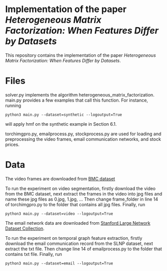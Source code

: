 # Implementation of the paper *Heterogeneous Matrix Factorization: When Features Differ by Datasets*

This repository contains the implementation of the paper *Heterogeneous Matrix Factorization: When Features Differ by Datasets*. 


# Files

solver.py implements the algorithm heterogeneous_matrix_factorization. main.py provides a few examples that call this function. For instance, running

```
python3 main.py --dataset=synthetic --logoutput=True
```
will apply hmf on the synthetic example in Section 6.1.

torchimgpro.py, emailprocess.py, stockprocess.py are used for loading and preprocessing the video frames, email communication networks, and stock prices.

# Data

The video frames are downloaded from [BMC dataset](http://backgroundmodelschallenge.eu/#learning)

To run the experiment on video segmentation, firstly download the video from the BMC dataset, next extract the frames in the video into jpg files and name these jpg files as 0.jpg, 1.jpg, ... Then change frame_folder in line 14 of torchimgpro.py to the folder that contains all jpg files. Finally, run
```
python3 main.py --dataset=video --logoutput=True
```


The email network data are downloaded from [Stanford Large Network Dataset Collection](https://snap.stanford.edu/data/email-Eu-core-temporal.html).

To run the experiment on temporal graph feature extraction, firstly download the email communication record from the SLNP dataset, next extract the txt file. Then change line 14 of emailprocess.py to the folder that contains txt file. Finally, run
```
python3 main.py --dataset=email --logoutput=True
```